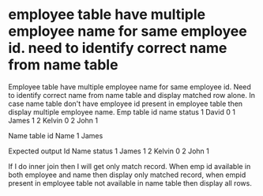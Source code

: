 
# employee table have multiple employee name for same employee id. need to identify correct name from name table

Employee table have multiple employee name for same employee id. Need to identify correct name from name table and display matched row alone. In case name table don't have employee id present in employee table then display multiple employee name.
Emp table
id name   status
1  David   0
1  James   1
2  Kelvin  0
2  John    1

Name table
id    Name
1     James

Expected output
Id Name status
1 James  1
2 Kelvin 0
2 John   1

If I do inner join then I will get only match record. When emp id available in both employee and name then display only matched record, when empid present in employee table not available in name table then display all rows.

        